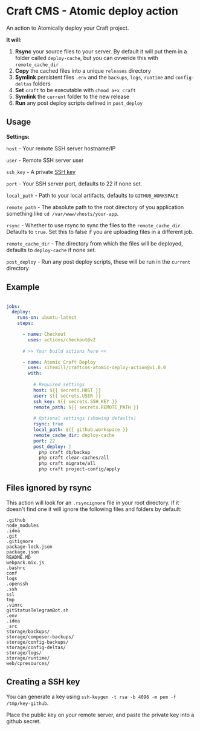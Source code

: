 # Craft CMS - Atomic deploy action

An action to Atomically deploy your Craft project.

**It will:**

1. **Rsync** your source files to your server. By default it will put them in a folder called `deploy-cache`, but you can ovveride this with `remote_cache_dir`
1. **Copy** the cached files into a unique `releases` directory
2. **Symlink** persistent files `.env` and the `backups`, `logs`, `runtime` and `config-deltas` folders
3. **Set** `craft` to be executable with `chmod a+x craft`
4. **Symlink** the `current` folder to the new release
5. **Run** any post deploy scripts defined in `post_deploy`

## Usage

__Settings:__

`host` - Your remote SSH server hostname/IP

`user` - Remote SSH server user

`ssh_key` - A private [SSH key](#creating-a-ssh-key)

`port` - Your SSH server port, defaults to 22 if none set.

`local_path` - Path to your local artifacts, defaults to `GITHUB_WORKSPACE`

`remote_path` - The absolute path to the root directory of you application something like `cd /var/www/vhosts/your-app`.

`rsync` - Whether to use rsync to sync the files to the `remote_cache_dir`. Defaults to `true`. Set this to false if you are uploading files in a different job.

`remote_cache_dir` - The directory from which the files will be deployed, defaults to `deploy-cache` if none set.

`post_deploy` - Run any post deploy scripts, these will be run in the `current` directory


## Example

```yaml

jobs:
  deploy:
    runs-on: ubuntu-latest
    steps:

      - name: Checkout
        uses: actions/checkout@v2
        
      # >> Your build actions here <<

      - name: Atomic Craft Deploy
        uses: sitemill/craftcms-atomic-deploy-action@v1.0.0
        with:
          
          # Required settings
          host: ${{ secrets.HOST }}
          user: ${{ secrets.USER }}
          ssh_key: ${{ secrets.SSH_KEY }}
          remote_path: ${{ secrets.REMOTE_PATH }}
          
          # Optional settings (showing defaults)
          rsync: true
          local_path: ${{ github.workspace }}
          remote_cache_dir: deploy-cache
          port: 22
          post_deploy: |
            php craft db/backup
            php craft clear-caches/all
            php craft migrate/all
            php craft project-config/apply
```

## Files ignored by rsync

This action will look for an `.rsyncignore` file in your root directory. If it doesn't find one it will ignore the following files and folders by default:

```text
.github
node_modules
.idea
.git
.gitignore
package-lock.json
package.json
README.MD
webpack.mix.js
.bashrc
conf
logs
.openssh
.ssh
ssl
tmp
.vimrc
gitStatusTelegramBot.sh
.env
.idea
_src
storage/backups/
storage/composer-backups/
storage/config-backups/
storage/config-deltas/
storage/logs/
storage/runtime/
web/cpresources/
```

## Creating a SSH key
You can generate a key using `ssh-keygen -t rsa -b 4096 -m pem -f /tmp/key-github`. 

Place the public key on your remote server, and paste the private key into a github secret.